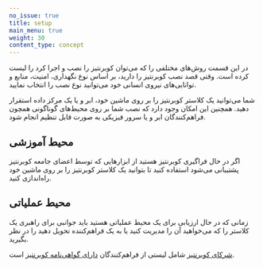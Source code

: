 ```yaml
---
no_issue: true
title: setup
main_menu: true
weight: 30
content_type: concept
---
```


<!-- overview -->

در این قسمت روش‌های مختلفی را که می‌توان کوبرنتیز را نصب و اجرا کرد را لیست کرده است.
وقتی قصد نصب کوبرنتیز را دارید، بر اساس نوع نگهداری، امنیت، منابع و توانایی‌های نیروی انسانی خود می‌توانید نوع نصب را انتخاب نمایید.

شما می‌توانید یک کلاستر کوبرنتیز را بر روی ماشین خود، ابر و یا یک مرکز داده استقرار دهید. همچنین این امکان وجود دارد که نصب شما بر روی محیط‌های گوناگونی همچون فراهم‌کنندگان ابر و یا سرور فیزیکی به صورت قابل تنظیم انجام شود.

<!-- body -->

## محیط آموزشی

اگر در حال فراگیری کوبرنتیز هستید از ابزارهایی که توسط اعضای جامعه کوبرنتیز پشتیبانی می‌شود استفاده کنید تا بتوانید یک کلاستر کوبرنتیز را بر روی ماشین خود راه‌اندازی کنید.

## محیط عملیاتی

زمانی که در حال ارزیابی برای یک محیط عملیاتی هستید باید جوانبی برای راهبری یک کلاستر را که می‌خواهید آن را مدیریت کنید یا به یک فراهم‌کننده تحویل دهید را در نظر بگیرید.

[شرکای کوبرنتیز](https://kubernetes.io/partners/#conformance)  شامل لیستی از فراهم‌کنندگان [دارای گواهی‌نامه کوبرنتیز](https://github.com/cncf/k8s-conformance/#certified-kubernetes) است.
